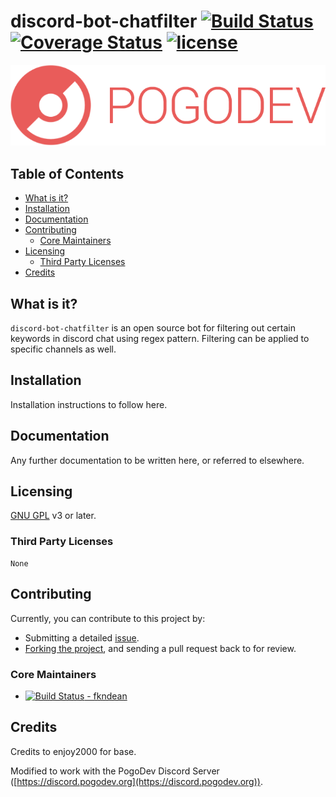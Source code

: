 # discord-bot-chatfilter [![Build Status](https://img.shields.io/travis/pogodev/discord-bot-chatfilter/master.svg)](https://img.shields.io/travis/pogodev/discord-bot-chatfilter) [![Coverage Status](https://coveralls.io/repos/github/pogodevorg/discord-bot-chatfilter/badge.svg?branch=master)](https://coveralls.io/github/pogodevorg/discord-bot-chatfilter?branch=master) [![license](https://img.shields.io/github/license/pogodevorg/discord-bot-chatfilter.svg?maxAge=2592000?style=flat-square)](#)

![repo-logo-placeholder](https://github.com/pogodevorg/assets/blob/master/img/685x176.png?raw=true)

## Table of Contents

* [What is it?](#what-is-it)
* [Installation](#installation)
* [Documentation](#documentation)
* [Contributing](#contributing)
  * [Core Maintainers](#core-maintainers)
* [Licensing](#licensing)
  * [Third Party Licenses](#third-party-licenses)
* [Credits](#credits)

## What is it?
`discord-bot-chatfilter` is an open source bot for filtering out certain keywords in discord chat using regex pattern.
Filtering can be applied to specific channels as well.

## Installation
Installation instructions to follow here.

## Documentation
Any further documentation to be written here, or referred to elsewhere.

## Licensing
[GNU GPL](https://github.com/pogodevorg/discord-bot-chatfilter/blob/master/LICENSE) v3 or later.

### Third Party Licenses
    None

## Contributing
Currently, you can contribute to this project by:
* Submitting a detailed [issue](https://github.com/pogodevorg/discord-bot-chatfilter/issues/new).
* [Forking the project](https://github.com/pogodevorg/discord-bot-chatfilter/fork), and sending a pull request back to for review.

### Core Maintainers

* [![Build Status](https://github.com/fkndean.png?size=36) - fkndean](https://github.com/fkndean)

## Credits

Credits to enjoy2000 for base.

Modified to work with the PogoDev Discord Server ([https://discord.pogodev.org](https://discord.pogodev.org)).
